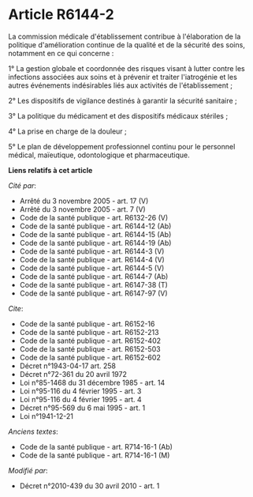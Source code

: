 # Article R6144-2

La commission médicale d'établissement contribue à l'élaboration de la politique d'amélioration continue de la qualité et de
la sécurité des soins, notamment en ce qui concerne : 

1° La gestion globale et coordonnée des risques visant à lutter contre les infections associées aux soins et à prévenir et
traiter l'iatrogénie et les autres événements indésirables liés aux activités de l'établissement ; 

2° Les dispositifs de vigilance destinés à garantir la sécurité sanitaire ; 

3° La politique du médicament et des dispositifs médicaux stériles ; 

4° La prise en charge de la douleur ; 

5° Le plan de développement professionnel continu pour le personnel médical, maïeutique, odontologique et pharmaceutique.

**Liens relatifs à cet article**

_Cité par_:

  - Arrêté du 3 novembre 2005 - art. 17 (V)
  - Arrêté du 3 novembre 2005 - art. 7 (V)
  - Code de la santé publique - art. R6132-26 (V)
  - Code de la santé publique - art. R6144-12 (Ab)
  - Code de la santé publique - art. R6144-15 (Ab)
  - Code de la santé publique - art. R6144-19 (Ab)
  - Code de la santé publique - art. R6144-3 (V)
  - Code de la santé publique - art. R6144-4 (V)
  - Code de la santé publique - art. R6144-5 (V)
  - Code de la santé publique - art. R6144-7 (Ab)
  - Code de la santé publique - art. R6147-38 (T)
  - Code de la santé publique - art. R6147-97 (V)

_Cite_:

  - Code de la santé publique - art. R6152-16
  - Code de la santé publique - art. R6152-213
  - Code de la santé publique - art. R6152-402
  - Code de la santé publique - art. R6152-503
  - Code de la santé publique - art. R6152-602
  - Décret n°1943-04-17 art. 258
  - Décret n°72-361 du 20 avril 1972
  - Loi n°85-1468 du 31 décembre 1985 - art. 14
  - Loi n°95-116 du 4 février 1995 - art. 3
  - Loi n°95-116 du 4 février 1995 - art. 4
  - Décret n°95-569 du 6 mai 1995 - art. 1
  - Loi n°1941-12-21

_Anciens textes_:

  - Code de la santé publique - art. R714-16-1 (Ab)
  - Code de la santé publique - art. R714-16-1 (M)

_Modifié par_:

  - Décret n°2010-439 du 30 avril 2010 - art. 1
